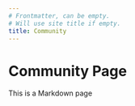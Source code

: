 ```yaml
---
# Frontmatter, can be empty.
# Will use site title if empty.
title: Community
---
```


# Community Page

This is a Markdown page
